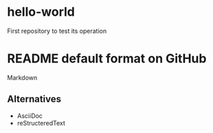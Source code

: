 # hello-world
First repository to test its operation

# README default format on GitHub
Markdown

## Alternatives
* AsciiDoc
* reStructeredText

